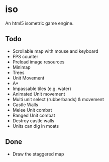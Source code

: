 iso
====

An html5 isometric game engine.

Todo
----
* Scrollable map with mouse and keyboard
* FPS counter
* Preload image resources
* Minimap
* Trees
* Unit Movement
* A*
* Impassable tiles (e.g. water)
* Animated Unit movement
* Multi unit select (rubberbands) & movement
* Castle Walls
* Melee Unit combat
* Ranged Unit combat
* Destroy castle walls
* Units can dig in moats

Done
----
* Draw the staggered map